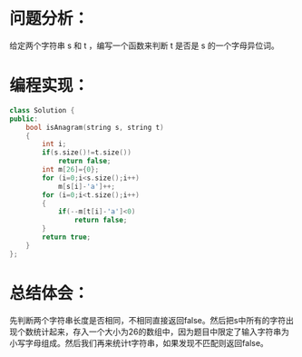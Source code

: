 # 问题分析：
给定两个字符串 s 和 t ，编写一个函数来判断 t 是否是 s 的一个字母异位词。
# 编程实现：
```C++
class Solution {
public:
    bool isAnagram(string s, string t)
    {
        int i;
        if(s.size()!=t.size()) 
            return false;
        int m[26]={0};
        for (i=0;i<s.size();i++) 
            m[s[i]-'a']++;
        for (i=0;i<t.size();i++) 
        {
            if(--m[t[i]-'a']<0) 
                return false;
        }
        return true;
    }
};  
```
# 总结体会：

先判断两个字符串长度是否相同，不相同直接返回false。然后把s中所有的字符出现个数统计起来，存入一个大小为26的数组中，因为题目中限定了输入字符串为小写字母组成。然后我们再来统计t字符串，如果发现不匹配则返回false。